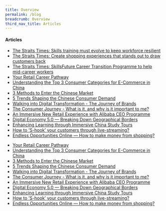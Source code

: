 ```yaml
---
title: Overview
permalink: /blog
breadcrumb: Overview
third_nav_title: Articles
---
```

<h4>Articles</h4>

* [The Straits Times: Skills training must evolve to keep workforce resilient](/success-and-articles/Articles/st-workplacelearning)
* [The Straits Times: Create shopping experiences that stands out to draw customers back](/success-and-articles/Articles/st-shopping-experiences)
* [The Straits Times: SkillsFuture Career Transition Programme to help mid-career workers ](/success-and-articles/Articles/st-sctp)
* [Your Retail Career Pathway](/success-and-blog/blog/your-retail-career-pathway)
* [Understanding the Top 3 Consumer Categories for E-Commerce in China](/success-and-blog/blog/understanding-the-top-3-consumer-categories-for-e-commerce-in-china)
* [3 Methods to Enter the Chinese Market](/success-and-blog/blog/3-methods-to-enter-chinese-market)
* [5 Trends Shaping the Chinese Consumer Demand](/success-and-blog/blog/5-trends-of-chinese-consumers)
* [Walking into Digital Transformation - The Journey of Brands](/success-and-blog/blog/the-journey-of-brands)
* [The Consumer Journey - What is it, and why is it important to me?](/success-and-blog/blog/The-Consumer-Journey-What-is-it-and-why-is-it-important-to-me)
* [An Immersive New Retail Experience with Alibaba CEO Programme](/success-and-blog/blog/retail-experience-with-alibaba-ceo-programme)
* [Digital Economy 5.0 — Breaking Down Geographical Borders](/success-and-blog/blog/digital-economy-5-0)
* [Enhancing Learning through Immersive China Study Tours](/success-and-blog/blog/immersive-china-study-tours)
* [How to ’S-hook’ your customers through live-streaming?](/success-and-blog/blog/shook-customers-through-live-streaming)
* [Endless Opportunities Online — How to make money from shopping?](/success-and-blog/blog/how-to-make-money-from-shopping)

<ul>
    <li><a href="/success-and-blog/blog/your-retail-career-pathway">Your Retail Career Pathway</a></li>  
	<li><a href="/success-and-blog/blog/understanding-the-top-3-consumer-categories-for-e-commerce-in-china">Understanding the Top 3 Consumer Categories for E-Commerce in China</a></li>
    <li><a href="/success-and-blog/blog/3-methods-to-enter-chinese-market">3 Methods to Enter the Chinese Market</a></li>
    <li><a href="/success-and-blog/blog/5-trends-of-chinese-consumers">5 Trends Shaping the Chinese Consumer Demand</a></li>
    <li><a href="/success-and-blog/blog/the-journey-of-brands">Walking into Digital Transformation - The Journey of Brands</a></li>
  <li><a href="/success-and-blog/blog/the-consumer-journey-what-is-it-and-why-is-it-important-to-me">The Consumer Journey - What is it, and why is it important to me?</a></li>
  <li><a href="/success-and-blog/blog/retail-experience-with-alibaba-ceo-programme">An Immersive New Retail Experience with Alibaba CEO Programme</a></li>
  <li><a href="/success-and-blog/blog/digital-economy-5-0">Digital Economy 5.0 — Breaking Down Geographical Borders</a></li>
  <li><a href="/success-and-blog/blog/immersive-china-study-tours">Enhancing Learning through Immersive China Study Tours</a></li>
<li><a href="/success-and-blog/blog/shook-customers-through-live-streaming">How to ’S-hook’ your customers through live-streaming?</a></li>
 <li><a href="/success-and-blog/blog/how-to-make-money-from-shopping">Endless Opportunities Online — How to make money from shopping?</a></li>
  </ul>